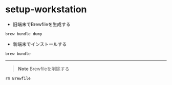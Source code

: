 # setup-workstation

- 旧端末でBrewfileを生成する

```
brew bundle dump
```

- 新端末でインストールする

```
brew bundle
```

---

> **Note**
> Brewfileを削除する

```
rm Brewfile
```

